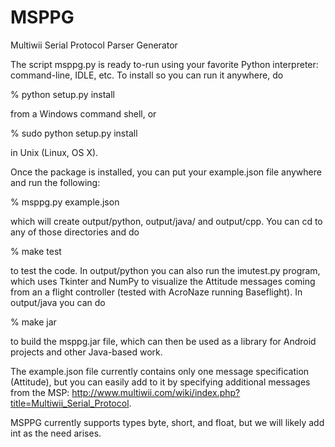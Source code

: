 # MSPPG
Multiwii Serial Protocol Parser Generator

The script msppg.py is ready to-run using your favorite Python interpreter: command-line, IDLE, etc.  To install so you can run it anywhere, do

% python setup.py install

from a Windows command shell, or

% sudo python setup.py install

in Unix (Linux, OS X).

Once the package is installed, you can put your example.json file anywhere and run the following:

% msppg.py example.json

which will create output/python, output/java/ and output/cpp. You can cd to any of those directories and do

% make test

to test the code.  In output/python you can also run the imutest.py program, which uses Tkinter and NumPy to visualize the Attitude messages coming from an a flight controller (tested with AcroNaze running Baseflight).  In output/java you can do

% make jar

to build the msppg.jar file, which can then be used as a library for Android projects and other Java-based work.

The example.json file currently contains only one message specification (Attitude), but you can easily add to it by specifying additional messages from the MSP: http://www.multiwii.com/wiki/index.php?title=Multiwii_Serial_Protocol. 

MSPPG currently supports types byte, short, and float, but we will likely add int as the need arises.
